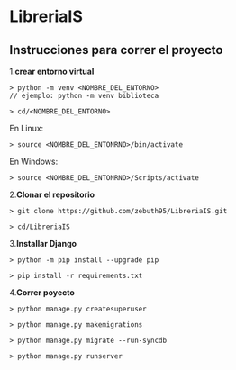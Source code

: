 # LibreriaIS

## Instrucciones para correr el proyecto

1.**crear entorno virtual**

    > python -m venv <NOMBRE_DEL_ENTORNO>
    // ejemplo: python -m venv biblioteca
    
    > cd/<NOMBRE_DEL_ENTORNO>

En Linux:  

    > source <NOMBRE_DEL_ENTONRNO>/bin/activate

En Windows:  

    > source <NOMBRE_DEL_ENTONRNO>/Scripts/activate

2.**Clonar el repositorio**

    > git clone https://github.com/zebuth95/LibreriaIS.git
  
    > cd/LibreriaIS

3.**Installar Django**

    > python -m pip install --upgrade pip

    > pip install -r requirements.txt
  

4.**Correr poyecto**

    > python manage.py createsuperuser

    > python manage.py makemigrations 

    > python manage.py migrate --run-syncdb

    > python manage.py runserver
